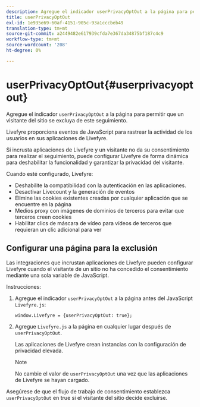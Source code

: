 ```yaml
---
description: Agregue el indicador userPrivacyOptOut a la página para permitir que un visitante del sitio se excluya de este seguimiento.
title: userPrivacyOptOut
exl-id: 1e935e69-60af-4151-905c-93a1cccbeb49
translation-type: tm+mt
source-git-commit: a2449482e617939cfda7e367da34875bf187c4c9
workflow-type: tm+mt
source-wordcount: '208'
ht-degree: 0%

---
```


# userPrivacyOptOut{#userprivacyoptout}

Agregue el indicador `userPrivacyOptOut` a la página para permitir que un visitante del sitio se excluya de este seguimiento.

Livefyre proporciona eventos de JavaScript para rastrear la actividad de los usuarios en sus aplicaciones de Livefyre.

Si incrusta aplicaciones de Livefyre y un visitante no da su consentimiento para realizar el seguimiento, puede configurar Livefyre de forma dinámica para deshabilitar la funcionalidad y garantizar la privacidad del visitante.

Cuando esté configurado, Livefyre:

* Deshabilite la compatibilidad con la autenticación en las aplicaciones.
* Desactivar Livecount y la generación de eventos
* Elimine las cookies existentes creadas por cualquier aplicación que se encuentre en la página
* Medios proxy con imágenes de dominios de terceros para evitar que terceros creen cookies
* Habilitar clics de máscara de vídeo para vídeos de terceros que requieran un clic adicional para ver

## Configurar una página para la exclusión

Las integraciones que incrustan aplicaciones de Livefyre pueden configurar Livefyre cuando el visitante de un sitio no ha concedido el consentimiento mediante una sola variable de JavaScript.

Instrucciones:

1. Agregue el indicador `userPrivacyOptOut` a la página antes del JavaScript `Livefyre.js`:

   ```
   window.Livefyre = {userPrivacyOptOut: true};
   ```

1. Agregue `Livefyre.js` a la página en cualquier lugar después de `userPrivacyOptOut`.

   Las aplicaciones de Livefyre crean instancias con la configuración de privacidad elevada.

   >[!NOTE]
   >
   >No cambie el valor de `userPrivacyOptOut` una vez que las aplicaciones de Livefyre se hayan cargado.

Asegúrese de que el flujo de trabajo de consentimiento establezca `userPrivacyOptOut` en true si el visitante del sitio decide excluirse.
